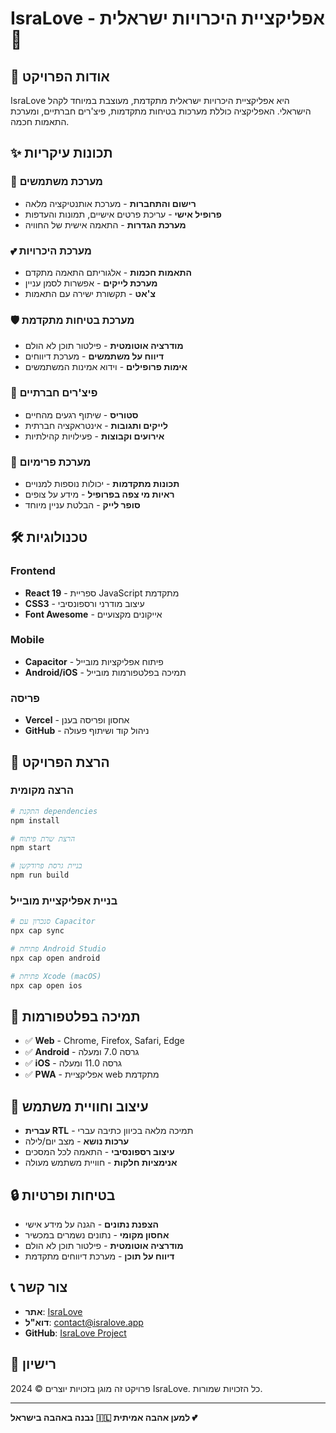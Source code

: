 # IsraLove - אפליקציית היכרויות ישראלית 💝

## 🌟 אודות הפרויקט

IsraLove היא אפליקציית היכרויות ישראלית מתקדמת, מעוצבת במיוחד לקהל הישראלי. האפליקציה כוללת מערכות בטיחות מתקדמות, פיצ'רים חברתיים, ומערכת התאמות חכמה.

## ✨ תכונות עיקריות

### 👤 מערכת משתמשים
- **רישום והתחברות** - מערכת אותנטיקציה מלאה
- **פרופיל אישי** - עריכת פרטים אישיים, תמונות והעדפות
- **מערכת הגדרות** - התאמה אישית של החוויה

### 💕 מערכת היכרויות
- **התאמות חכמות** - אלגוריתם התאמה מתקדם
- **מערכת לייקים** - אפשרות לסמן עניין
- **צ'אט** - תקשורת ישירה עם התאמות

### 🛡️ מערכת בטיחות מתקדמת
- **מודרציה אוטומטית** - פילטור תוכן לא הולם
- **דיווח על משתמשים** - מערכת דיווחים
- **אימות פרופילים** - וידוא אמינות המשתמשים

### 🎉 פיצ'רים חברתיים
- **סטוריס** - שיתוף רגעים מהחיים
- **לייקים ותגובות** - אינטראקציה חברתית
- **אירועים וקבוצות** - פעילויות קהילתיות

### 💎 מערכת פרימיום
- **תכונות מתקדמות** - יכולות נוספות למנויים
- **ראיות מי צפה בפרופיל** - מידע על צופים
- **סופר לייק** - הבלטת עניין מיוחד

## 🛠️ טכנולוגיות

### Frontend
- **React 19** - ספריית JavaScript מתקדמת
- **CSS3** - עיצוב מודרני ורספונסיבי
- **Font Awesome** - אייקונים מקצועיים

### Mobile
- **Capacitor** - פיתוח אפליקציות מובייל
- **Android/iOS** - תמיכה בפלטפורמות מובייל

### פריסה
- **Vercel** - אחסון ופריסה בענן
- **GitHub** - ניהול קוד ושיתוף פעולה

## 🚀 הרצת הפרויקט

### הרצה מקומית
```bash
# התקנת dependencies
npm install

# הרצת שרת פיתוח
npm start

# בניית גרסת פרודקשן
npm run build
```

### בניית אפליקציית מובייל
```bash
# סנכרון עם Capacitor
npx cap sync

# פתיחת Android Studio
npx cap open android

# פתיחת Xcode (macOS)
npx cap open ios
```

## 📱 תמיכה בפלטפורמות

- ✅ **Web** - Chrome, Firefox, Safari, Edge
- ✅ **Android** - גרסה 7.0 ומעלה
- ✅ **iOS** - גרסה 11.0 ומעלה
- ✅ **PWA** - אפליקציית web מתקדמת

## 🎨 עיצוב וחוויית משתמש

- **עברית RTL** - תמיכה מלאה בכיוון כתיבה עברי
- **ערכות נושא** - מצב יום/לילה
- **עיצוב רספונסיבי** - התאמה לכל המסכים
- **אנימציות חלקות** - חוויית משתמש מעולה

## 🔒 בטיחות ופרטיות

- **הצפנת נתונים** - הגנה על מידע אישי
- **אחסון מקומי** - נתונים נשמרים במכשיר
- **מודרציה אוטומטית** - פילטור תוכן לא הולם
- **דיווח על תוכן** - מערכת דיווחים מתקדמת

## 📞 צור קשר

- **אתר**: [IsraLove](https://isralove.vercel.app)
- **דוא"ל**: contact@isralove.app
- **GitHub**: [IsraLove Project](https://github.com/yourusername/isralove)

## 📄 רישיון

פרויקט זה מוגן בזכויות יוצרים © 2024 IsraLove. כל הזכויות שמורות.

---

**נבנה באהבה בישראל 🇮🇱 למען אהבה אמיתית 💕**